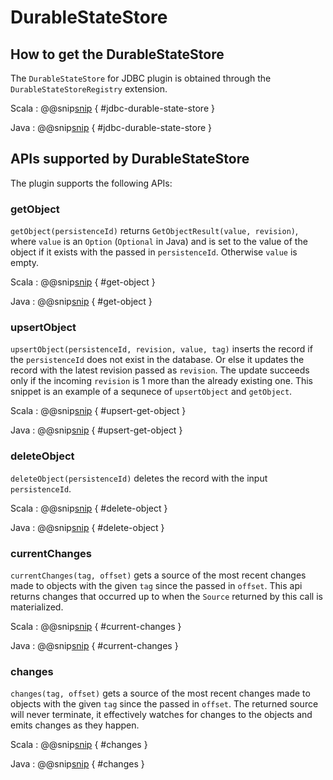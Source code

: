 # DurableStateStore
## How to get the DurableStateStore

The `DurableStateStore` for JDBC plugin is obtained through the `DurableStateStoreRegistry` extension.

Scala
:  @@snip[snip](/core/src/test/scala/org/apache/pekko/persistence/jdbc/state/ScaladslSnippets.scala) { #jdbc-durable-state-store }

Java
: @@snip[snip](/core/src/test/java/org/apache/pekko/persistence/jdbc/state/JavadslSnippets.java) { #jdbc-durable-state-store }

## APIs supported by DurableStateStore

The plugin supports the following APIs:

### getObject

`getObject(persistenceId)` returns `GetObjectResult(value, revision)`, where `value` is an `Option` (`Optional` in Java)
and is set to the value of the object if it exists with the passed in `persistenceId`. Otherwise `value` is empty.

Scala
:  @@snip[snip](/core/src/test/scala/org/apache/pekko/persistence/jdbc/state/ScaladslSnippets.scala) { #get-object }

Java
: @@snip[snip](/core/src/test/java/org/apache/pekko/persistence/jdbc/state/JavadslSnippets.java) { #get-object }

### upsertObject

`upsertObject(persistenceId, revision, value, tag)` inserts the record if the `persistenceId` does not exist in the 
database. Or else it updates the record with the latest revision passed as `revision`. The update succeeds only if the
incoming `revision` is 1 more than the already existing one. This snippet is an example of a sequnece of `upsertObject`
and `getObject`.

Scala
:  @@snip[snip](/core/src/test/scala/org/apache/pekko/persistence/jdbc/state/ScaladslSnippets.scala) { #upsert-get-object }

Java
: @@snip[snip](/core/src/test/java/org/apache/pekko/persistence/jdbc/state/JavadslSnippets.java) { #upsert-get-object }

### deleteObject

`deleteObject(persistenceId)` deletes the record with the input `persistenceId`.

Scala
:  @@snip[snip](/core/src/test/scala/org/apache/pekko/persistence/jdbc/state/ScaladslSnippets.scala) { #delete-object }

Java
: @@snip[snip](/core/src/test/java/org/apache/pekko/persistence/jdbc/state/JavadslSnippets.java) { #delete-object }

### currentChanges

`currentChanges(tag, offset)` gets a source of the most recent changes made to objects with the given `tag` since 
the passed in `offset`. This api returns changes that occurred up to when the `Source` returned by this call is materialized.

Scala
:  @@snip[snip](/core/src/test/scala/org/apache/pekko/persistence/jdbc/state/ScaladslSnippets.scala) { #current-changes }

Java
: @@snip[snip](/core/src/test/java/org/apache/pekko/persistence/jdbc/state/JavadslSnippets.java) { #current-changes }

### changes

`changes(tag, offset)` gets a source of the most recent changes made to objects with the given `tag` since 
the passed in `offset`. The returned source will never terminate, it effectively watches for changes to the objects 
and emits changes as they happen.

Scala
:  @@snip[snip](/core/src/test/scala/org/apache/pekko/persistence/jdbc/state/ScaladslSnippets.scala) { #changes }

Java
: @@snip[snip](/core/src/test/java/org/apache/pekko/persistence/jdbc/state/JavadslSnippets.java) { #changes }

